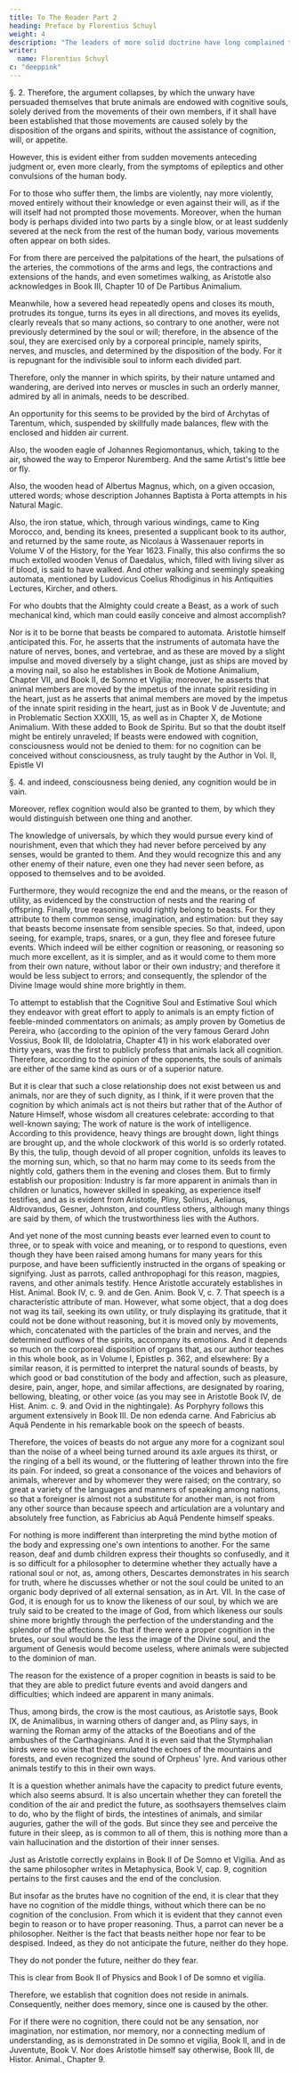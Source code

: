 ```yaml
---
title: To The Reader Part 2
heading: Preface by Florentius Schuyl
weight: 4
description: "The leaders of more solid doctrine have long complained that simple and clear Truth has been obscured and overshadowed by obscure, intricate, and thorny subtleties, through a sort of misplaced diligence. "
writer:
  name: Florentius Schuyl
c: "deeppink"
---
```



§. 2. Therefore, the argument collapses, by which the unwary have persuaded themselves that brute animals are endowed with cognitive souls, solely derived from the movements of their own members, if it shall have been established that those movements are caused solely by the disposition of the organs and spirits, without the assistance of cognition, will, or appetite.

However, this is evident either from sudden movements anteceding judgment or, even more clearly, from the symptoms of epileptics and other convulsions of the human body. 

For to those who suffer them, the limbs are violently, nay more violently, moved entirely without their knowledge or even against their will, as if the will itself had not prompted those movements. Moreover, when the human body is perhaps divided into two parts by a single blow, or at least suddenly severed at the neck from the rest of the human body, various movements often appear on both sides. 

For from there are perceived the palpitations of the heart, the pulsations of the arteries, the commotions of the arms and legs, the contractions and extensions of the hands, and even sometimes walking, as Aristotle also acknowledges in Book III, Chapter 10 of De Partibus Animalium. 

Meanwhile, how a severed head repeatedly opens and closes its mouth, protrudes its tongue, turns its eyes in all directions, and moves its eyelids, clearly reveals that so many actions, so contrary to one another, were not previously determined by the soul or will; therefore, in the absence of the soul, they are exercised only by a corporeal principle, namely spirits, nerves, and muscles, and determined by the disposition of the body. For it is repugnant for the indivisible soul to inform each divided part. 

Therefore, only the manner in which spirits, by their nature untamed and wandering, are derived into nerves or muscles in such an orderly manner, admired by all in animals, needs to be described.

An opportunity for this seems to be provided by the bird of Archytas of Tarentum, which, suspended by skillfully made balances, flew with the enclosed and hidden air current. 

<!-- See Gellius, Book X, Chapter 12.  -->

Also, the wooden eagle of Johannes Regiomontanus, which, taking to the air, showed the way to Emperor Nuremberg. And the same Artist's little bee or fly. 

Also, the wooden head of Albertus Magnus, which, on a given occasion, uttered words; whose description Johannes Baptista à Porta attempts in his Natural Magic. 

Also, the iron statue, which, through various windings, came to King Morocco, and, bending its knees, presented a supplicant book to its author, and returned by the same route, as Nicolaus à Wassenauer reports in Volume V of the History, for the Year 1623. Finally, this also confirms the so much extolled wooden Venus of Daedalus, which, filled with living silver as if blood, is said to have walked. And other walking and seemingly speaking automata, mentioned by Ludovicus Coelius Rhodiginus in his Antiquities Lectures, Kircher, and others. 

For who doubts that the Almighty could create a Beast, as a work of such mechanical kind, which man could easily conceive and almost accomplish?

Nor is it to be borne that beasts be compared to automata. Aristotle himself anticipated this. For, he asserts that the instruments of automata have the nature of nerves, bones, and vertebrae, and as these are moved by a slight impulse and moved diversely by a slight change, just as ships are moved by a moving nail, so also he establishes in Book de Motione Animalium, Chapter VII, and Book II, de Somno et Vigilia; moreover, he asserts that animal members are moved by the impetus of the innate spirit residing in the heart, just as he asserts that animal members are moved by the impetus of the innate spirit residing in the heart, just as in Book V de Juventute; and in Problematic Section XXXIII, 15, as well as in Chapter X, de Motione Animalium. With these added to Book de Spiritu. But so that the doubt itself might be entirely unraveled; If beasts were endowed with cognition, consciousness would not be denied to them: for no cognition can be conceived without consciousness, as truly taught by the Author in Vol. II, Epistle VI


§. 4. and indeed, consciousness being denied, any cognition would be in vain.

Moreover, reflex cognition would also be granted to them, by which they would distinguish between one thing and another.


The knowledge of universals, by which they would pursue every kind of nourishment, even that which they had never before perceived by any senses, would be granted to them. And they would recognize this and any other enemy of their nature, even one they had never seen before, as opposed to themselves and to be avoided.

Furthermore, they would recognize the end and the means, or the reason of utility, as evidenced by the construction of nests and the rearing of offspring. Finally, true reasoning would rightly belong to beasts. For they attribute to them common sense, imagination, and estimation: but they say that beasts become insensate from sensible species. So that, indeed, upon seeing, for example, traps, snares, or a gun, they flee and foresee future events. Which indeed will be either cognition or reasoning, or reasoning so much more excellent, as it is simpler, and as it would come to them more from their own nature, without labor or their own industry; and therefore it would be less subject to errors; and consequently, the splendor of the Divine Image would shine more brightly in them. 

To attempt to establish that the Cognitive Soul and Estimative Soul which they endeavor with great effort to apply to animals is an empty fiction of feeble-minded commentators on animals; as amply proven by Gometius de Pereira, who (according to the opinion of the very famous Gerard John Vossius, Book III, de Idololatria, Chapter 41) in his work elaborated over thirty years, was the first to publicly profess that animals lack all cognition. Therefore, according to the opinion of the opponents, the souls of animals are either of the same kind as ours or of a superior nature. 

But it is clear that such a close relationship does not exist between us and animals, nor are they of such dignity, as I think, if it were proven that the cognition by which animals act is not theirs but rather that of the Author of Nature Himself, whose wisdom all creatures celebrate: according to that well-known saying; The work of nature is the work of intelligence. According to this providence, heavy things are brought down, light things are brought up, and the whole clockwork of this world is so orderly rotated. By this, the tulip, though devoid of all proper cognition, unfolds its leaves to the morning sun, which, so that no harm may come to its seeds from the nightly cold, gathers them in the evening and closes them. But to firmly establish our proposition: Industry is far more apparent in animals than in children or lunatics, however skilled in speaking, as experience itself testifies, and as is evident from Aristotle, Pliny, Solinus, Aelianus, Aldrovandus, Gesner, Johnston, and countless others, although many things are said by them, of which the trustworthiness lies with the Authors. 

And yet none of the most cunning beasts ever learned even to count to three, or to speak with voice and meaning, or to respond to questions, even though they have been raised among humans for many years for this purpose, and have been sufficiently instructed in the organs of speaking or signifying. Just as parrots, called anthropophagi for this reason, magpies, ravens, and other animals testify. Hence Aristotle accurately establishes in Hist. Animal. Book IV, c. 9. and de Gen. Anim. Book V, c. 7. That speech is a characteristic attribute of man. However, what some object, that a dog does not wag its tail, seeking its own utility, or truly displaying its gratitude, that it could not be done without reasoning, but it is moved only by movements, which, concatenated with the particles of the brain and nerves, and the determined outflows of the spirits, accompany its emotions. And it depends so much on the corporeal disposition of organs that, as our author teaches in this whole book, as in Volume I, Epistles p. 362, and elsewhere: By a similar reason, it is permitted to interpret the natural sounds of beasts, by which good or bad constitution of the body and affection, such as pleasure, desire, pain, anger, hope, and similar affections, are designated by roaring, bellowing, bleating, or other voice (as you may see in Aristotle Book IV, de Hist. Anim. c. 9. and Ovid in the nightingale). As Porphyry follows this argument extensively in Book III. De non edenda carne. And Fabricius ab Aquâ Pendente in his remarkable book on the speech of beasts.

Therefore, the voices of beasts do not argue any more for a cognizant soul than the noise of a wheel being turned around its axle argues its thirst, or the ringing of a bell its wound, or the fluttering of leather thrown into the fire its pain. For indeed, so great a consonance of the voices and behaviors of animals, wherever and by whomever they were raised; on the contrary, so great a variety of the languages and manners of speaking among nations, so that a foreigner is almost not a substitute for another man, is not from any other source than because speech and articulation are a voluntary and absolutely free function, as Fabricius ab Aquâ Pendente himself speaks. 

For nothing is more indifferent than interpreting the mind bythe motion of the body and expressing one's own intentions to another. For the same reason, deaf and dumb children express their thoughts so confusedly, and it is so difficult for a philosopher to determine whether they actually have a rational soul or not, as, among others, Descartes demonstrates in his search for truth, where he discusses whether or not the soul could be united to an organic body deprived of all external sensation, as in Art. VII. In the case of God, it is enough for us to know the likeness of our soul, by which we are truly said to be created to the image of God, from which likeness our souls shine more brightly through the perfection of the understanding and the splendor of the affections. So that if there were a proper cognition in the brutes, our soul would be the less the image of the Divine soul, and the argument of Genesis would become useless, where animals were subjected to the dominion of man. 

The reason for the existence of a proper cognition in beasts is said to be that they are able to predict future events and avoid dangers and difficulties; which indeed are apparent in many animals. 

Thus, among birds, the crow is the most cautious, as Aristotle says, Book IX, de Animalibus, in warning others of danger and, as Pliny says, in warning the Roman army of the attacks of the Boeotians and of the ambushes of the Carthaginians. And it is even said that the Stymphalian birds were so wise that they emulated the echoes of the mountains and forests, and even recognized the sound of Orpheus' lyre. And various other animals testify to this in their own ways. 

It is a question whether animals have the capacity to predict future events, which also seems absurd. It is also uncertain whether they can foretell the condition of the air and predict the future, as soothsayers themselves claim to do, who by the flight of birds, the intestines of animals, and similar auguries, gather the will of the gods. But since they see and perceive the future in their sleep, as is common to all of them, this is nothing more than a vain hallucination and the distortion of their inner senses. 

Just as Aristotle correctly explains in Book II of De Somno et Vigilia. And as the same philosopher writes in Metaphysica, Book V, cap. 9, cognition pertains to the first causes and the end of the conclusion. 

But insofar as the brutes have no cognition of the end, it is clear that they have no cognition of the middle things, without which there can be no cognition of the conclusion. From which it is evident that they cannot even begin to reason or to have proper reasoning. Thus, a parrot can never be a philosopher. Neither is the fact that beasts neither hope nor fear to be despised. Indeed, as they do not anticipate the future, neither do they hope.

They do not ponder the future, neither do they fear. 

This is clear from Book II of Physics and Book I of De somno et vigilia. 

Therefore, we establish that cognition does not reside in animals. Consequently, neither does memory, since one is caused by the other.

For if there were no cognition, there could not be any sensation, nor imagination, nor estimation, nor memory, nor a connecting medium of understanding, as is demonstrated in De somno et vigilia, Book II, and in de Juventute, Book V. Nor does Aristotle himself say otherwise, Book III, de Histor. Animal., Chapter 9.
